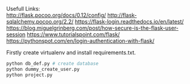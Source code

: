 Usefull Links:  
http://flask.pocoo.org/docs/0.12/config/
http://flask-sqlalchemy.pocoo.org/2.2/
https://flask-login.readthedocs.io/en/latest/
https://blog.miguelgrinberg.com/post/how-secure-is-the-flask-user-session
https://www.tutorialspoint.com/flask/
https://pythonspot.com/en/login-authentication-with-flask/

Firstly create virtualenv and install requirements.txt.

```bash
python db_def.py # create database
python dummy_create_user.py
python project.py
```